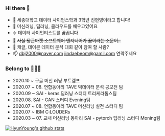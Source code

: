 ### Hi there 👋

- 🔭 세종대학교 데이터 사이언스학과 3학년 진현영이라고 합니다!
- 🌱 머신러닝, 딥러닝, 클라우드를 배우고있어요
- ✈️ 데이터 사이언티스트를 꿈꿉니다
- 🥕 <del>사실 당근마켓 소프트웨어 엔지니어가 꿈이라는 소문이..</del>
- 👯 캐글, 데이콘 데이터 분석 대회 같이 참여 할 사람?
- 📫 <dbj2000@naver.com>  <jindaebeom@gamil.com> 연락주세요


### Belong to 👩🏼‍💻

- 2020.10 ~ 구글 머신 러닝 부트캠프
- 2020.07 ~ 08. 연합동아리 TAVE 빅데이터 분석 공모전 팀
- 2020.09 ~ SAI - keras 딥러닝 스터디 트리케라톱스팀
- 2020.08. SAI - GAN 스터디 Evening팀
- 2020.07 ~ 08. 연합동아리 TAVE 머신러닝 실전 스터디 팀
- 2020.07 ~ IBM C:LOUDERs
- 2020.03 ~ 07. 교내 머신러닝 동아리 SAI - pytorch 딥러닝 스터디 Moning팀

[![HyunYoung's github stats](https://github-readme-stats.vercel.app/api?username=dbj2000&show_icons=true)](https://github.com/anuraghazra/github-readme-stats)
